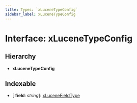 ```yaml
---
title: Types: `xLuceneTypeConfig`
sidebar_label: xLuceneTypeConfig
---
```


# Interface: xLuceneTypeConfig

## Hierarchy

* **xLuceneTypeConfig**

## Indexable

* \[ **field**: *string*\]: [xLuceneFieldType](../enums/xlucenefieldtype.md)

